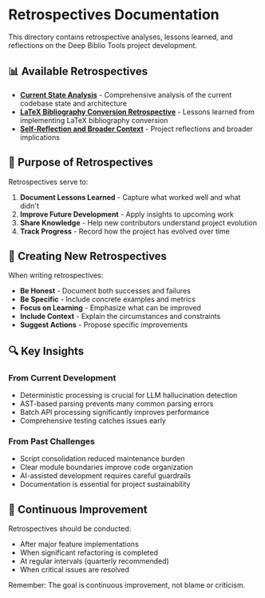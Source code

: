 # Retrospectives Documentation

This directory contains retrospective analyses, lessons learned, and reflections on the Deep Biblio Tools project development.

## 📊 Available Retrospectives

- **[Current State Analysis](current-state-analysis.md)** - Comprehensive analysis of the current codebase state and architecture
- **[LaTeX Bibliography Conversion Retrospective](latex-bibliography-conversion-retrospective.md)** - Lessons learned from implementing LaTeX bibliography conversion
- **[Self-Reflection and Broader Context](self-reflection-and-broader-context.md)** - Project reflections and broader implications

## 🎯 Purpose of Retrospectives

Retrospectives serve to:
1. **Document Lessons Learned** - Capture what worked well and what didn't
2. **Improve Future Development** - Apply insights to upcoming work
3. **Share Knowledge** - Help new contributors understand project evolution
4. **Track Progress** - Record how the project has evolved over time

## 📝 Creating New Retrospectives

When writing retrospectives:
- **Be Honest** - Document both successes and failures
- **Be Specific** - Include concrete examples and metrics
- **Focus on Learning** - Emphasize what can be improved
- **Include Context** - Explain the circumstances and constraints
- **Suggest Actions** - Propose specific improvements

## 🔍 Key Insights

### From Current Development
- Deterministic processing is crucial for LLM hallucination detection
- AST-based parsing prevents many common parsing errors
- Batch API processing significantly improves performance
- Comprehensive testing catches issues early

### From Past Challenges
- Script consolidation reduced maintenance burden
- Clear module boundaries improve code organization
- AI-assisted development requires careful guardrails
- Documentation is essential for project sustainability

## 🔄 Continuous Improvement

Retrospectives should be conducted:
- After major feature implementations
- When significant refactoring is completed
- At regular intervals (quarterly recommended)
- When critical issues are resolved

Remember: The goal is continuous improvement, not blame or criticism.
